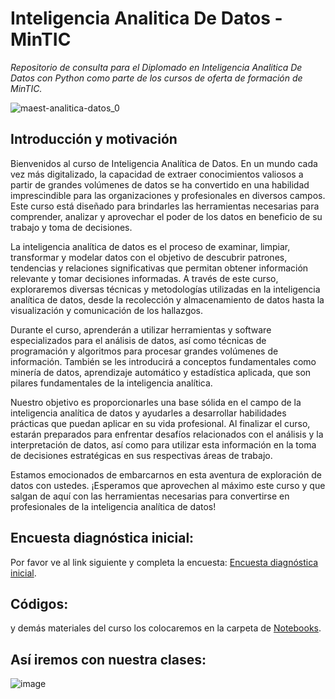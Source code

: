 # Inteligencia Analitica De Datos - MinTIC
_Repositorio de consulta para el Diplomado en Inteligencia Analitica De Datos con Python como parte de los cursos de oferta de formación de MinTIC._

![maest-analitica-datos_0](https://github.com/sierraporta/InteligenciaAnaliticaDeDatos_MinTIC/assets/29123331/0640c152-ddfc-4e5e-ba09-2bf4bcbb6401)

## Introducción y motivación
Bienvenidos al curso de Inteligencia Analítica de Datos. En un mundo cada vez más digitalizado, la capacidad de extraer conocimientos valiosos a partir de grandes volúmenes de datos se ha convertido en una habilidad imprescindible para las organizaciones y profesionales en diversos campos. Este curso está diseñado para brindarles las herramientas necesarias para comprender, analizar y aprovechar el poder de los datos en beneficio de su trabajo y toma de decisiones.

La inteligencia analítica de datos es el proceso de examinar, limpiar, transformar y modelar datos con el objetivo de descubrir patrones, tendencias y relaciones significativas que permitan obtener información relevante y tomar decisiones informadas. A través de este curso, exploraremos diversas técnicas y metodologías utilizadas en la inteligencia analítica de datos, desde la recolección y almacenamiento de datos hasta la visualización y comunicación de los hallazgos.

Durante el curso, aprenderán a utilizar herramientas y software especializados para el análisis de datos, así como técnicas de programación y algoritmos para procesar grandes volúmenes de información. También se les introducirá a conceptos fundamentales como minería de datos, aprendizaje automático y estadística aplicada, que son pilares fundamentales de la inteligencia analítica.

Nuestro objetivo es proporcionarles una base sólida en el campo de la inteligencia analítica de datos y ayudarles a desarrollar habilidades prácticas que puedan aplicar en su vida profesional. Al finalizar el curso, estarán preparados para enfrentar desafíos relacionados con el análisis y la interpretación de datos, así como para utilizar esta información en la toma de decisiones estratégicas en sus respectivas áreas de trabajo.

Estamos emocionados de embarcarnos en esta aventura de exploración de datos con ustedes. ¡Esperamos que aprovechen al máximo este curso y que salgan de aquí con las herramientas necesarias para convertirse en profesionales de la inteligencia analítica de datos!

## Encuesta diagnóstica inicial:
Por favor ve al link siguiente y completa la encuesta: [Encuesta diagnóstica inicial](https://forms.office.com/Pages/ResponsePage.aspx?id=UJ5k6tInGEOcuS_P_hb9QeURiEvJMIJOvGAO1YAE8NlUQTBISTgxMjdBTjlLV0lWRjg2MlpDM05NUC4u).

## Códigos:
y demás materiales del curso los colocaremos en la carpeta de [Notebooks](Notebooks).

## Así iremos con nuestra clases:
![image](https://github.com/sierraporta/InteligenciaAnaliticaDeDatos_MinTIC/assets/29123331/917d6739-0598-4d4b-bebb-4fc485ae3ec2)

